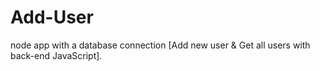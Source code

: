 # Add-User
node app with a database connection [Add new user &amp; Get all users with back-end JavaScript].

